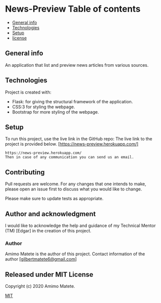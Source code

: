 # News-Preview Table of contents
* [General info](#general-info)
* [Technologies](#technologies)
* [Setup](#setup)
* [license](#license)



## General info
An application that list and preview news articles from various sources.

## Technologies
Project is created with:
* Flask: for giving the structural framework of the application.
* CSS:3 for styling the webpage.
* Bootstrap for more styling of the webpage.

	
## Setup
To run this project, use the live link in the GitHub repo:
The live link to the project is provided below.
[https://news-preview.herokuapp.com/]

```
https://news-preview.herokuapp.com/
Then in case of any communication you can send us an email.
```

## Contributing
Pull requests are welcome. For any changes that one intends to make, please open an issue first to discuss what you would like to change.

Please make sure to update tests as appropriate.

## Author and acknowledgment

I would like to acknowledge the help and guidance of my Technical Mentor (TM) [Edgar] in the creation of this project.

### Author 
 Amimo Matete is the author of this project. Contact information of the author [gilbertmatete6@gmail.com]

## Released under MIT License

Copyright (c) 2020 Amimo Matete.

[MIT](https://choosealicense.com/licenses/mit/)
